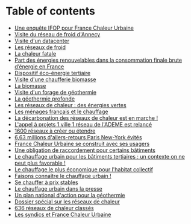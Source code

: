 # Table of contents

* [Une enquête IFOP pour France Chaleur Urbaine](README.md)
* [Visite du réseau de froid d'Annecy](<README (3).md>)
* [Visite d'un datacenter](visite-dun-datacenter.md)
* [Les réseaux de froid](<README (3) (1).md>)
* [La chaleur fatale](<README (4).md>)
* [Part des énergies renouvelables dans la consommation finale brute d’énergie en France](<README (3) (1) (1).md>)
* [Dispositif éco-énergie tertiaire](<README (3) (1) (1) (1).md>)
* [Visite d'une chaufferie biomasse](visite-dune-chaufferie-biomasse.md)
* [La biomasse](<README (2).md>)
* [Visite d'un forage de géothermie](<README (2) (1).md>)
* [La géothermie profonde](<README (1).md>)
* [Les réseaux de chaleur : des énergies vertes](les-reseaux-de-chaleur-des-energies-vertes.md)
* [Les ménages français et le chauffage](<README (2) (1) (1).md>)
* [La décarbonation des réseaux de chaleur est en marche !](<README (1) (2).md>)
* [L'appel à projets 1 ville 1 réseau de l'ADEME est relancé](lappel-a-projets-1-ville-1-reseau-de-lademe-est-relance.md)
* [1600 réseaux à créer ou étendre](1600-reseaux-a-creer-ou-etendre.md)
* [6,63 millions d'allers-retours Paris New-York évités](<README (1) (1).md>)
* [France Chaleur Urbaine se construit avec ses usagers](france-chaleur-urbaine-se-construit-avec-ses-usagers.md)
* [Une obligation de raccordement pour certains bâtiments](page-2.md)
* [Le chauffage urbain pour les bâtiments tertiaires : un contexte on ne peut plus favorable !](le-chauffage-urbain-pour-les-batiments-tertiaires-un-contexte-on-ne-peut-plus-favorable.md)
* [Le chauffage le plus économique pour l'habitat collectif](le-chauffage-le-plus-economique-pour-lhabitat-collectif.md)
* [Faisons connaître le chauffage urbain !](faisons-connaitre-le-chauffage-urbain.md)
* [Se chauffer à prix stables](se-chauffer-a-prix-stables.md)
* [Le chauffage urbain dans la presse](le-chauffage-urbain-dans-la-presse.md)
* [Un plan national d'action pour la géothermie](un-plan-national-daction-pour-la-geothermie.md)
* [Dossier spécial sur les réseaux de chaleur](dossier-special-sur-les-reseaux-de-chaleur.md)
* [636 réseaux de chaleur classés](636-reseaux-de-chaleur-classes.md)
* [Les syndics et France Chaleur Urbaine](les-syndics-et-france-chaleur-urbaine.md)
